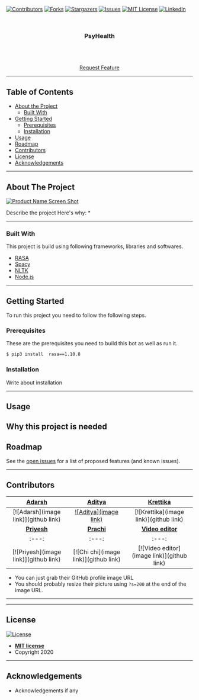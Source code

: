 [![Contributors][contributors-shield]][contributors-url]
[![Forks][forks-shield]][forks-url]
[![Stargazers][stars-shield]][stars-url]
[![Issues][issues-shield]](https://github.com/AdarshAgrwal/PsyHealth/issues)
[![MIT License][license-shield]][license-url]
[![LinkedIn][linkedin-shield]][linkedin-url]



<!-- PROJECT LOGO -->
<br />
<p align="center">
<!--   <a href="">
    <img src="images/logo.png" alt="Logo" width="80" height="80">
  </a> -->

  <h3 align="center">PsyHealth</h3>

  <p align="center">
    <!-- An awesome README template to jumpstart your projects! -->
    <br />
<!--     <a href=""><strong>Explore the docs »</strong></a> -->
    <br />
    <br />
    <!--<a href="">View Demo</a>
    ·
    <a href="">Report Bug</a>
    · -->
    <a href="https://github.com/AdarshAgrwal/PsyHealth/issues">Request Feature</a>
  </p>
</p>

---

<!-- TABLE OF CONTENTS -->
## Table of Contents

* [About the Project](#about-the-project)
  * [Built With](#built-with)
* [Getting Started](#getting-started)
  * [Prerequisites](#prerequisites)
  * [Installation](#Installation)
* [Usage](#usage)
* [Roadmap](#roadmap)
* [Contributors](#contributors)
* [License](#license)
* [Acknowledgements](#acknowledgements)

---

<!-- ABOUT THE PROJECT -->
## About The Project

[![Product Name Screen Shot][product-screenshot]](images/product.png)

Describe the project
Here's why:
*

---
### Built With
This project is build using following frameworks, libraries and softwares.
* [RASA](https://rasa.com/)
* [Spacy](https://spacy.io/)
* [NLTK](https://www.nltk.org/)
* [Node.js](https://nodejs.org/en/)

---

<!-- GETTING STARTED -->
## Getting Started

To run this project you need to follow the following steps.

### Prerequisites

These are the prerequisites you need to build this bot as well as run it.

```sh
$ pip3 install  rasa==1.10.8

```

### Installation
 
 Write about installation

---
<!-- USAGE EXAMPLES -->
## Usage

Why this project is needed
---

<!-- ROADMAP -->
## Roadmap

See the [open issues](https://github.com/AdarshAgrwal/PsyHealth/issues) for a list of proposed features (and known issues).

---

<!-- CONTRIBUTING -->
## Contributors

| <a href="linkedin link" target="_blank">**Adarsh**</a> | <a href="linkedin link" target="_blank">**Aditya**</a> | <a href="linkedin link" target="_blank">**Krettika**</a> |
| :---: |:---:| :---:|
|[![Adarsh](image link)](github link)| [![Aditya](image link)](https://github.com/aadimangla)|[![Krettika](image link)](github link)|
| <a href="linkedin link" target="_blank">**Priyesh**</a> | <a href="linkedin link" target="_blank">**Prachi**</a> | <a href="linkedin link" target="_blank">**Video editor**</a> |
| :---: |:---:| :---:|
| [![Priyesh](image link)](github link)    | [![Chi chi](image link)](github link) | [![Video editor](image link)](github link)  |

- You can just grab their GitHub profile image URL
- You should probably resize their picture using `?s=200` at the end of the image URL.

---



---
<!-- LICENSE -->


## License

[![License](http://img.shields.io/:license-mit-blue.svg?style=flat-square)](http://badges.mit-license.org)

- **[MIT license](http://opensource.org/licenses/mit-license.php)**
- Copyright 2020


---

<!-- ACKNOWLEDGEMENTS -->
## Acknowledgements
* Acknowledgements if any





<!-- MARKDOWN LINKS & IMAGES -->
<!-- https://www.markdownguide.org/basic-syntax/#reference-style-links -->
[contributors-shield]: https://img.shields.io/github/contributors/AdarshAgrwal/PsyHealth.svg?style=flat-square
[contributors-url]: https://github.com/AdarshAgrwal/PsyHealth/graphs/contributors
[forks-shield]: https://img.shields.io/github/forks/AdarshAgrwal/PsyHealth.svg?style=flat-square
[forks-url]: https://github.com/AdarshAgrwal/PsyHealth/network/members
[stars-shield]: https://img.shields.io/github/stars/AdarshAgrwal/PsyHealth.svg?style=flat-square
[stars-url]: https://github.com/AdarshAgrwal/PsyHealth/stargazers
[issues-shield]: https://img.shields.io/github/issues/AdarshAgrwal/PsyHealth.svg?style=flat-square
[issues-url]: https://github.com/AdarshAgrwal/PsyHealth/issues
[license-shield]: https://img.shields.io/github/license/AdarshAgrwal/PsyHealth.svg?style=flat-square
[license-url]: https://github.com/AdarshAgrwal/PsyHealth/blob/master/LICENSE.txt
[linkedin-shield]: https://img.shields.io/badge/-LinkedIn-black.svg?style=flat-square&logo=linkedin&colorB=555
[linkedin-url]: https://linkedin.com/in/aadimangla
[product-screenshot]: images/screenshot.png
